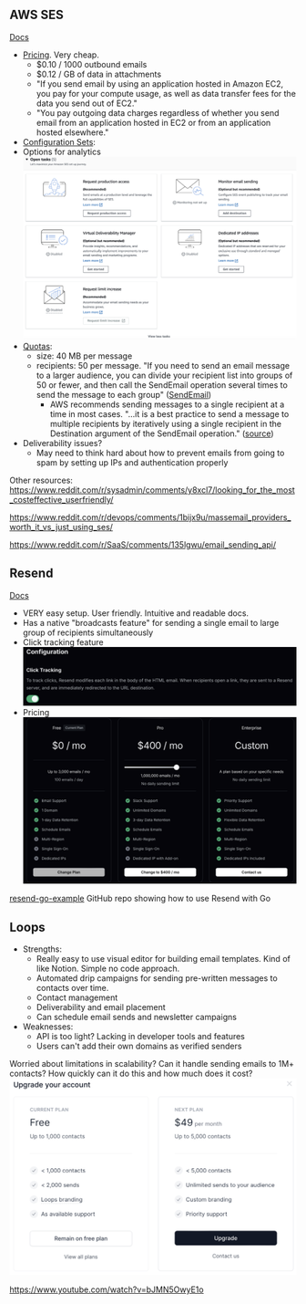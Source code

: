 ## AWS SES
[Docs](https://docs.aws.amazon.com/ses/latest/APIReference/Welcome.html)
- [Pricing](https://aws.amazon.com/ses/pricing/). Very cheap.
    - $0.10 / 1000 outbound emails
    - $0.12 / GB of data in attachments
    - "If you send email by using an application hosted in Amazon EC2, you pay for your compute usage, as well as data transfer fees for the data you send out of EC2."
    - "You pay outgoing data charges regardless of whether you send email from an application hosted in EC2 or from an application hosted elsewhere."
- [Configuration Sets](https://docs.aws.amazon.com/console/ses/configuration-sets):
- Options for analytics
![AWS tasks dashboard](static/AWS_tasks_dashboard.png)
- [Quotas](https://docs.aws.amazon.com/ses/latest/dg/quotas.html#:~:text=Sending%20quotas,-Quotas%20are%20based&text=If%20your%20account%20is%20in,on%20your%20specific%20use%20case.&text=second%20(sending%20rate)-,If%20your%20account%20is%20in%20the%20sandbox%2C%20you,send%201%20email%20per%20second.):
    - size: 40 MB per message
    - recipients: 50 per message. "If you need to send an email message to a larger audience, you can divide your recipient list into groups of 50 or fewer, and then call the SendEmail operation several times to send the message to each group" ([SendEmail](https://docs.aws.amazon.com/ses/latest/APIReference/API_SendEmail.html))
         - AWS recommends sending messages to a single recipient at a time in most cases. "...it is a best practice to send a message to multiple recipients by iteratively using a single recipient in the Destination argument of the SendEmail operation." ([source](https://aws.amazon.com//blogs/messaging-and-targeting/how-to-send-messages-to-multiple-recipients-with-amazon-simple-email-service-ses/))
- Deliverability issues?
    - May need to think hard about how to prevent emails from going to spam by setting up IPs and authentication properly

Other resources:
https://www.reddit.com/r/sysadmin/comments/y8xcl7/looking_for_the_most_costeffective_userfriendly/

https://www.reddit.com/r/devops/comments/1bijx9u/massemail_providers_worth_it_vs_just_using_ses/

https://www.reddit.com/r/SaaS/comments/135lgwu/email_sending_api/

## Resend
[Docs](https://resend.com/docs/send-with-go)
- VERY easy setup. User friendly. Intuitive and readable docs.
- Has a native "broadcasts feature" for sending a single email to large group of recipients simultaneously
- Click tracking feature
![Click tracking](static/resend_click_tracking.png)
- Pricing
![Pricing](static/resend_pricing.png)

[resend-go-example](https://github.com/resend/resend-go-example) GitHub repo showing how to use Resend with Go

## Loops
- Strengths:
    - Really easy to use visual editor for building email templates. Kind of like Notion. Simple no code approach.
    - Automated drip campaigns for sending pre-written messages to contacts over time.
    - Contact management
    - Deliverability and email placement
    - Can schedule email sends and newsletter campaigns
- Weaknesses:
    - API is too light? Lacking in developer tools and features
    - Users can't add their own domains as verified senders

Worried about limitations in scalability? Can it handle sending emails to 1M+ contacts? How quickly can it do this and how much does it cost?
![Loops pricing](static/loops_pricing.png)

https://www.youtube.com/watch?v=bJMN5OwyE1o